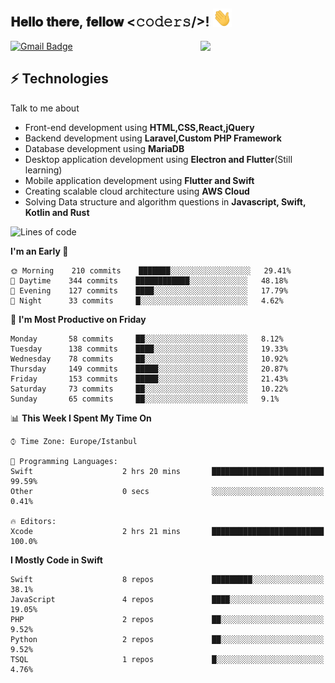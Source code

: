 <h2> 𝐇𝐞𝐥𝐥𝐨 𝐭𝐡𝐞𝐫𝐞, 𝐟𝐞𝐥𝐥𝐨𝐰 <𝚌𝚘𝚍𝚎𝚛𝚜/>! <img src="https://raw.githubusercontent.com/ABSphreak/ABSphreak/master/gifs/Hi.gif" width="30px"></h2>

<img align='right' src='https://user-images.githubusercontent.com/5713670/87202985-820dcb80-c2b6-11ea-9f56-7ec461c497c3.gif' width='200"'>

[![Gmail Badge](https://img.shields.io/badge/-osein.wtr@gmail.com-c14438?style=flat-square&logo=Gmail&logoColor=white&link=mailto:osein.wtr@gmail.com)](mailto:osein.wtr@gmail.com)


## ⚡ Technologies
Talk to me about
- Front-end development using **HTML,CSS,React,jQuery**
- Backend development using **Laravel,Custom PHP Framework**
- Database development using **MariaDB**
- Desktop application development using **Electron and Flutter**(Still learning)
- Mobile application development using **Flutter and Swift**
- Creating scalable cloud architecture using **AWS Cloud**
- Solving Data structure and algorithm questions in **Javascript, Swift, Kotlin and Rust**

<!--## Hello World!! 🤔
- 💬 Ask me about anything an everything.
- 📫 Read my blogs: [Harsh Blog](https://harshblog.xyz)
- 🎯 Portfolio site: [Portfolio](https://harshkumarkhatri.github.io/Portfolio-Site/index.html)
- 🔔 Subscribe:- [Harsh Kumar Khatri](https://www.youtube.com/channel/UCKNtMU9M559bmXxKoT6YeJw)
- ⚡ Fun fact: Internet users blink less than usual.-->

<!--START_SECTION:waka-->
![Lines of code](https://img.shields.io/badge/From%20Hello%20World%20I%27ve%20Written-26.1%20million%20lines%20of%20code-blue)

**I'm an Early 🐤** 

```text
🌞 Morning    210 commits    ███████░░░░░░░░░░░░░░░░░░   29.41% 
🌆 Daytime    344 commits    ████████████░░░░░░░░░░░░░   48.18% 
🌃 Evening    127 commits    ████░░░░░░░░░░░░░░░░░░░░░   17.79% 
🌙 Night      33 commits     █░░░░░░░░░░░░░░░░░░░░░░░░   4.62%

```
📅 **I'm Most Productive on Friday** 

```text
Monday       58 commits     ██░░░░░░░░░░░░░░░░░░░░░░░   8.12% 
Tuesday      138 commits    ████░░░░░░░░░░░░░░░░░░░░░   19.33% 
Wednesday    78 commits     ██░░░░░░░░░░░░░░░░░░░░░░░   10.92% 
Thursday     149 commits    █████░░░░░░░░░░░░░░░░░░░░   20.87% 
Friday       153 commits    █████░░░░░░░░░░░░░░░░░░░░   21.43% 
Saturday     73 commits     ██░░░░░░░░░░░░░░░░░░░░░░░   10.22% 
Sunday       65 commits     ██░░░░░░░░░░░░░░░░░░░░░░░   9.1%

```


📊 **This Week I Spent My Time On** 

```text
⌚︎ Time Zone: Europe/Istanbul

💬 Programming Languages: 
Swift                    2 hrs 20 mins       █████████████████████████   99.59% 
Other                    0 secs              ░░░░░░░░░░░░░░░░░░░░░░░░░   0.41%

🔥 Editors: 
Xcode                    2 hrs 21 mins       █████████████████████████   100.0%

```

**I Mostly Code in Swift** 

```text
Swift                    8 repos             █████████░░░░░░░░░░░░░░░░   38.1% 
JavaScript               4 repos             ████░░░░░░░░░░░░░░░░░░░░░   19.05% 
PHP                      2 repos             ██░░░░░░░░░░░░░░░░░░░░░░░   9.52% 
Python                   2 repos             ██░░░░░░░░░░░░░░░░░░░░░░░   9.52% 
TSQL                     1 repos             █░░░░░░░░░░░░░░░░░░░░░░░░   4.76%

```



<!--END_SECTION:waka-->
